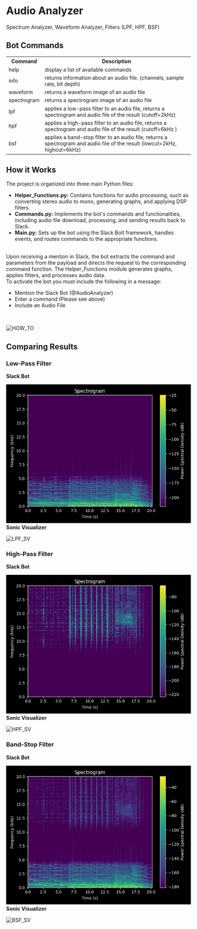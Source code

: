 <h1>Audio Analyzer</h1>
Spectrum Analyzer, Waveform Analyzer, Filters (LPF, HPF, BSF)

<h2>Bot Commands</h2>
<table>
  <tr>
    <th>Command</th>
    <th>Description</th>
  </tr>
  <tr>
    <td>help</td>
    <td>display a list of available commands</td>
  </tr>
  <tr>
    <td>info</td>
    <td>returns information about an audio file. (channels, sample rate, bit depth)</td>
  </tr>
  <tr>
    <td>waveform</td>
    <td>returns a waveform image of an audio file</td>
  </tr>
  <tr>
    <td>spectrogram</td>
    <td>returns a spectrogram image of an audio file</td>
  </tr>
  <tr>
    <td>lpf</td>
    <td>applies a low-pass filter to an audio file, returns a spectrogram and audio file of the result (cutoff=2kHz)</td>
  </tr>
  <tr>
    <td>hpf</td>
    <td>applies a high-pass filter to an audio file, returns a spectrogram and audio file of the result (cutoff=6kHz )</td>
  </tr>
  <tr>
    <td>bsf</td>
    <td>applies a band-stop filter to an audio file, returns a spectrogram and audio file of the result (lowcut=2kHz, highcut=6kHz)</td>
  </tr>
</table>

</body>
</html>

<h2>How it Works</h2>
The project is organized into three main Python files:<br>
<ul>
  <li><b>Helper_Functions.py:</b> Contains functions for audio processing, such as converting stereo audio to mono, generating graphs, and applying DSP filters.</li>
  <li><b>Commands.py:</b> Implements the bot's commands and functionalities, including audio file download, processing, and sending results back to Slack.</li>
  <li><b>Main.py:</b> Sets up the bot using the Slack Bolt framework, handles events, and routes commands to the appropriate functions.</li>
</ul><br>
Upon receiving a mention in Slack, the bot extracts the command and parameters from the payload and directs the request to the corresponding command function. The Helper_Functions module generates graphs, applies filters, and processes audio data.
<br>
To activate the bot you must include the following in a message:
<ul>
  <li>Mention the Slack Bot (@AudioAnalyzer)</li>
  <li>Enter a command (Please see above)</li>
  <li>Include an Audio File</li>
</ul>
<br>

![HOW_TO](Assets/Images/How_To.png)

<h2>Comparing Results</h2>
<h3>Low-Pass Filter</h3>
<b>Slack Bot</b><br>

![LPF](Assets/Images/Spectrograms/Right_Mind_LPF.png)
<br>
<b>Sonic Visualizer</b>
<br>

![LPF_SV](Assets/Images/Sonic_Visualizer/Right_Mind_LPF_SV.gif)

<h3>High-Pass Filter</h3>
<b>Slack Bot</b><br>

![HPF](Assets/Images/Spectrograms/Right_Mind_HPF.png)
<br>
<b>Sonic Visualizer</b>

![HPF_SV](Assets/Images/Sonic_Visualizer/Right_Mind_HPF_SV.gif)
<h3>Band-Stop Filter</h3>
<b>Slack Bot</b><br>

![BSF](Assets/Images/Spectrograms/Right_Mind_BSF.png)
<br>
<b>Sonic Visualizer</b>

![BSF_SV](Assets/Images/Sonic_Visualizer/Right_Mind_BSF_SV.gif)